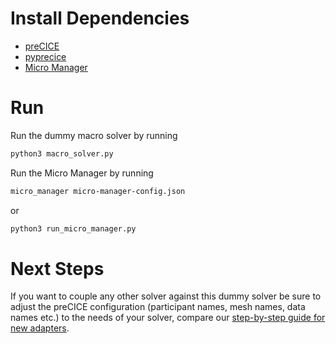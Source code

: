 # Install Dependencies

* [preCICE](https://github.com/precice/precice)
* [pyprecice](https://github.com/precice/python-bindings)
* [Micro Manager](https://github.com/precice/micro-manager)

# Run

Run the dummy macro solver by running

```bash
python3 macro_solver.py
```

Run the Micro Manager by running

```bash
micro_manager micro-manager-config.json
```

or 

```bash
python3 run_micro_manager.py
```

# Next Steps

If you want to couple any other solver against this dummy solver be sure to adjust the preCICE configuration (participant names, mesh names, data names etc.) to the needs of your solver, compare our [step-by-step guide for new adapters](https://github.com/precice/precice/wiki/Adapter-Example).
